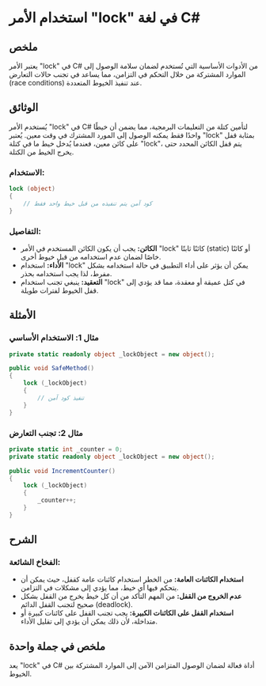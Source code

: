 <!--
Meta Description: # استخدام الأمر "lock" في لغة C# ## ملخص يعتبر الأمر "lock" في C# من الأدوات الأساسية التي تُستخدم لضمان سلامة الوصول إلى الموارد المشتركة من خلال الت...
Meta Keywords: lock, استخدام, إلى, خيط, object
-->

# استخدام الأمر "lock" في لغة C#

## ملخص
يعتبر الأمر "lock" في C# من الأدوات الأساسية التي تُستخدم لضمان سلامة الوصول إلى الموارد المشتركة من خلال التحكم في التزامن، مما يساعد في تجنب حالات التعارض (race conditions) عند تنفيذ الخيوط المتعددة.

## الوثائق
يُستخدم الأمر "lock" في C# لتأمين كتلة من التعليمات البرمجية، مما يضمن أن خيطًا واحدًا فقط يمكنه الوصول إلى المورد المشترك في وقت معين. يُعتبر "lock" بمثابة قفل على كائن معين، فعندما يُدخل خيط ما في كتلة "lock"، يتم قفل الكائن المحدد حتى يخرج الخيط من الكتلة.

### الاستخدام:
```csharp
lock (object) 
{
    // كود آمن يتم تنفيذه من قبل خيط واحد فقط
}
```

### التفاصيل:
- **الكائن:** يجب أن يكون الكائن المستخدم في الأمر "lock" كائنًا ثابتًا (static) أو كائنًا خاصًا لضمان عدم استخدامه من قبل خيوط أخرى.
- **الأداء:** استخدام "lock" يمكن أن يؤثر على أداء التطبيق في حالة استخدامه بشكل مفرط، لذا يجب استخدامه بحذر.
- **التعقيد:** ينبغي تجنب استخدام "lock" في كتل عميقة أو معقدة، مما قد يؤدي إلى قفل الخيوط لفترات طويلة.

## الأمثلة
### مثال 1: الاستخدام الأساسي
```csharp
private static readonly object _lockObject = new object();

public void SafeMethod()
{
    lock (_lockObject)
    {
        // تنفيذ كود آمن
    }
}
```

### مثال 2: تجنب التعارض
```csharp
private static int _counter = 0;
private static readonly object _lockObject = new object();

public void IncrementCounter()
{
    lock (_lockObject)
    {
        _counter++;
    }
}
```

## الشرح
### الفخاخ الشائعة:
- **استخدام الكائنات العامة:** من الخطر استخدام كائنات عامة كقفل، حيث يمكن أن يتحكم فيها أي خيط، مما يؤدي إلى مشكلات في التزامن.
- **عدم الخروج من القفل:** من المهم التأكد من أن كل خيط يخرج من القفل بشكل صحيح لتجنب القفل الدائم (deadlock).
- **استخدام القفل على الكائنات الكبيرة:** يجب تجنب القفل على كائنات كبيرة أو متداخلة، لأن ذلك يمكن أن يؤدي إلى تقليل الأداء.

## ملخص في جملة واحدة
يعد "lock" في C# أداة فعالة لضمان الوصول المتزامن الآمن إلى الموارد المشتركة بين الخيوط.